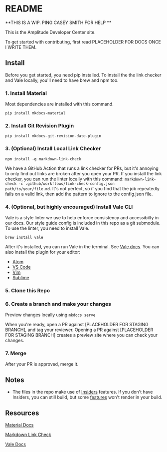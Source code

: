 # README

**THIS IS A WIP. PING CASEY SMITH FOR HELP 
**

This is the Amplitude Developer Center site. 

To get started with contributing, first read PLACEHOLDER FOR DOCS ONCE I WRITE THEM.

## Install 
  
  Before you get started, you need pip installed. To install the the link checker and Vale locally, you'll need to have brew and npm too. 

### 1. Install Material

Most dependencies are installed with this command. 

`pip install mkdocs-material`

### 2. Install Git Revision Plugin

`pip install mkdocs-git-revision-date-plugin`
  
### 3. (Optional) Install Local Link Checker
   
`npm install -g markdown-link-check`
  
  We have a GitHub Action that runs a link checker for PRs, but it's annoying to only find out links are broken after you open your PR. If you install the link checker, you can run the linter locally with this command: `markdown-link-check -c .github/workflows/link-check-config.json path/to/your/file.md`. It's not perfect, so if you find that the job repeatedly fails on a valid link, then add the pattern to ignore to the config.json file. 

### 4. (Optional, but highly encouraged) Install Vale CLI
  
  Vale is a style linter we use to help enforce consistency and accessibilty in our docs. Our style guide config is included in this repo as a git submodule. To use the linter, you need to install Vale. 
  
  `brew install vale` 
  
  After it's installed, you can run Vale in the terminal. See [Vale docs](https://docs.errata.ai/vale/cli). You can also install the plugin for your editor:
  - [Atom](https://github.com/errata-ai/vale-atom)
  - [VS Code](https://github.com/errata-ai/vale-vscode)
  - [Vim](https://github.com/dense-analysis/ale)
  - [Sublime](https://github.com/errata-ai/SubVale)
  
### 5. Clone this Repo
  
### 6. Create a branch and make your changes
  
  Preview changes locally using `mkdocs serve`
  
  When you're ready, open a PR against [PLACEHOLDER FOR STAGING BRANCH], and tag your reviewer. Opening a PR against [PLACEHOLDER FOR STAGING BRANCH] creates a preview site where you can check your changes. 
  
  

### 7. Merge
  
After your PR is approved, merge it. 


## Notes
- The files in the repo make use of [Insiders](https://squidfunk.github.io/mkdocs-material/insiders/) features. If you don't have Insiders, you can still build, but some [features](https://squidfunk.github.io/mkdocs-material/insiders/#available-features) won't render in your build. 


## Resources 
[Material Docs](https://squidfunk.github.io/mkdocs-material/)
  
[Markdown Link Check](https://github.com/tcort/markdown-link-check)

[Vale Docs](https://docs.errata.ai/)
